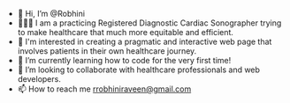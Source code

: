 - 👋 Hi, I’m @Robhini
- 👩🏽‍💻 I am a practicing Registered Diagnostic Cardiac Sonographer trying to make healthcare that much more equitable and efficient.
- 👀 I'm interested in creating a pragmatic and interactive web page that involves patients in their own healthcare journey.
- 🌱 I’m currently learning how to code for the very first time!
- 💞️ I’m looking to collaborate with healthcare professionals and web developers.
- 📫 How to reach me rrobhiniraveen@gmail.com

<!---
Robhini/Robhini is a ✨ special ✨ repository because its `README.md` (this file) appears on your GitHub profile.
You can click the Preview link to take a look at your changes.
--->
